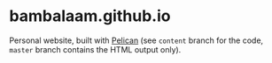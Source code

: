 # bambalaam.github.io

Personal website, built with [Pelican](https://github.com/getpelican/pelican) (see `content` branch for the code, `master` branch contains the HTML output only).
